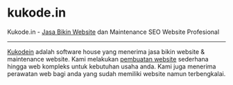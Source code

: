 # kukode.in
Kukode.in - [Jasa Bikin Website](https://kukode.in "Jasa Pembuatan Website") dan Maintenance SEO Website Profesional

---

[Kukodein](https://kukode.in "Jasa Pembuatan Website") adalah software house yang menerima jasa bikin website & maintenance website. Kami melakukan [pembuatan website](https://kukode.in "Jasa Pembuatan Website") sederhana hingga web kompleks untuk kebutuhan usaha anda. Kami juga menerima perawatan web bagi anda yang sudah memiliki website namun terbengkalai.
